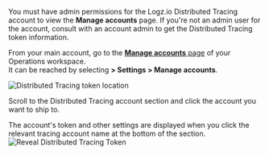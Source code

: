 You must have admin permissions for the Logz.io Distributed Tracing account to view the **Manage accounts** page. If you're not an admin user for the account, consult with an account admin to get the Distributed Tracing token information. 

   From your main account, go to the <a href="https://app.logz.io/#/dashboard/settings/manage-accounts" target ="_blank"> **Manage accounts** page</a> of your Operations workspace. <br> It can be reached by selecting **<i class="li li-gear"></i> > Settings > Manage accounts**. 

   ![Distributed Tracing token location](https://dytvr9ot2sszz.cloudfront.net/logz-docs/distributed-tracing/tracing-token1.png)

   Scroll to the Distributed Tracing account section and click the account you want to ship to.

   The account's token and other settings are displayed when you click the relevant tracing account name at the bottom of the section.
   ![Reveal Distributed Tracing Token](https://dytvr9ot2sszz.cloudfront.net/logz-docs/distributed-tracing/trace-acct-tokeninfo11.gif)

